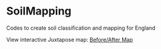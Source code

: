 # SoilMapping
Codes to create soil classification and mapping for England

View interactive Juxtapose map: [Before/After Map](https://kmu00009.github.io/SoilMapping/juxtapose.html)